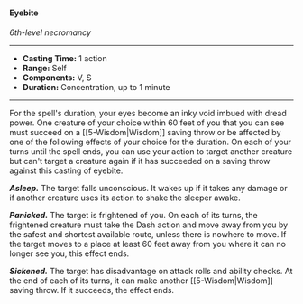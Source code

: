 #### Eyebite
*6th-level necromancy*
___
- **Casting Time:** 1 action
- **Range:** Self
- **Components:** V, S
- **Duration:** Concentration, up to 1 minute
---
For the spell's duration, your eyes become an inky void imbued with dread power. One creature of your choice within 60 feet of you that you can see must succeed on a [[5-Wisdom|Wisdom]] saving throw or be affected by one of the following effects of your choice for the duration. On each of your turns until the spell ends, you can use your action to target another creature but can't target a creature again if it has succeeded on a saving throw against this casting of eyebite.

***Asleep.*** The target falls unconscious. It wakes up if it takes any damage or if another creature uses its action to shake the sleeper awake.

***Panicked.*** The target is frightened of you. On each of its turns, the frightened creature must take the Dash action and move away from you by the safest and shortest available route, unless there is nowhere to move. If the target moves to a place at least 60 feet away from you where it can no longer see you, this effect ends.

***Sickened.*** The target has disadvantage on attack rolls and ability checks. At the end of each of its turns, it can make another [[5-Wisdom|Wisdom]] saving throw. If it succeeds, the effect ends.
